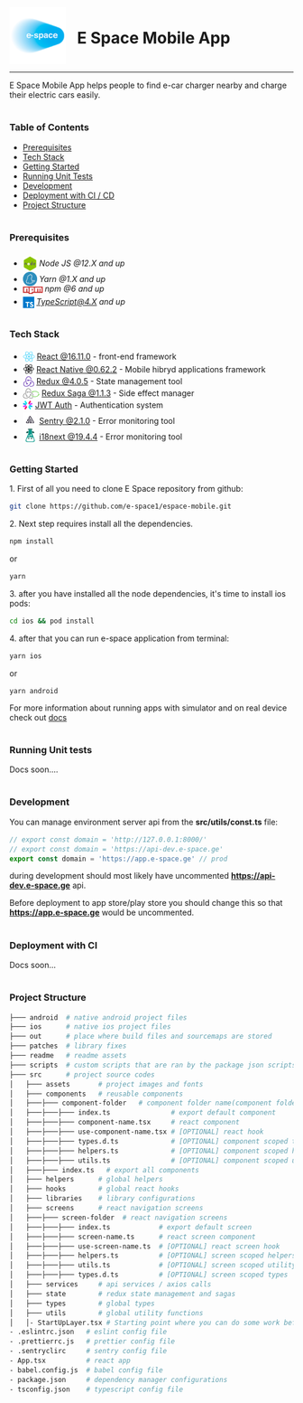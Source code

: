 <div style="display:flex; align-items: center">
  <img src="readme/assets/logo.png" alt="drawing" width="100" style="margin-right: 20px" />
  <h1 style="position:relative; top: -6px" >E Space Mobile App</h1>
</div>

---
E Space Mobile App helps people to find e-car charger nearby and charge their electric cars easily.


#
### Table of Contents
* [Prerequisites](#prerequisites)
* [Tech Stack](#tech-stack)
* [Getting Started](#getting-started)
* [Running Unit Tests](#running-unit-tests)
* [Development](#development)
* [Deployment with CI / CD](#deployment-with-ci-\-cd)
* [Project Structure](#project-structure)

#
### Prerequisites

* <img src="readme/assets/node.png" width="25" style="position: relative; top: 8px" /> *Node JS @12.X and up*
* <img src="readme/assets/yarn.jpeg" width="25" style="position: relative; top: 7px" /> *Yarn @1.X and up*
* <img src="readme/assets/npm.png" width="35" style="position: relative; top: 4px" /> *npm @6 and up*
* <img src="readme/assets/typescript.png" width="20" style="position: relative; top: 6px" /> *TypeScript@4.X and up*


#
### Tech Stack

* <img src="readme/assets/react.png" height="18" style="position: relative; top: 4px" /> [React @16.11.0](https://reactjs.org) - front-end framework
* <img src="readme/assets/react-native.png"  height="20" style="position: relative; top: 4px" /> [React Native @0.62.2](https://reactnative.dev/) - Mobile hibryd applications framework
* <img src="readme/assets/redux.png" height="18" style="position: relative; top: 4px" /> [Redux @4.0.5](https://redux.js.org/) - State management tool
* <img src="readme/assets/redux-saga.png" height="18" style="position: relative; top: 4px" /> [Redux Saga @1.1.3](https://redux-saga.js.org/) - Side effect manager
* <img src="readme/assets/jwt.png" height="18" style="position: relative; top: 4px" /> [JWT Auth](https://jwt.io/) - Authentication system
* <img src="readme/assets/sentry.jpeg" height="25" style="position: relative; top: 5px" /> [Sentry @2.1.0](https://github.com/spatie/laravel-translatable) - Error monitoring tool
* <img src="readme/assets/i18next.png" height="25" style="position: relative; top: 5px" /> [i18next @19.4.4](https://github.com/spatie/laravel-translatable) - Error monitoring tool

#
### Getting Started
1\. First of all you need to clone E Space repository from github:
```sh
git clone https://github.com/e-space1/espace-mobile.git
```

2\. Next step requires  install all the dependencies.
```sh
npm install
```
or
```sh
yarn
```

3\. after you have installed all the node dependencies, it's time to install ios pods:
```sh
cd ios && pod install
```

4\. after that you can run e-space application from terminal:
```sh
yarn ios
```
or
```
yarn android
```

For more information about running apps with simulator and on real device check out [docs](https://reactnative.dev/docs/running-on-device)

#
### Running Unit tests
Docs soon....

#
### Development

You can manage environment server api from the **src/utils/const.ts** file:

```ts
// export const domain = 'http://127.0.0.1:8000/'
// export const domain = 'https://api-dev.e-space.ge'
export const domain = 'https://app.e-space.ge' // prod
```
during development should most likely have uncommented **https://api-dev.e-space.ge** api.

Before deployment to app store/play store you should change this so that **https://app.e-space.ge** would be uncommented.


#
### Deployment with CI
Docs soon...

#
### Project Structure

```bash
├─── android  # native android project files
├─── ios      # native ios project files
├─── out      # place where build files and sourcemaps are stored
├─── patches  # library fixes
├─── readme   # readme assets
├─── scripts  # custom scripts that are ran by the package json scripts
├─── src      # project source codes
│   ├─── assets       # project images and fonts
│   ├─── components   # reusable components
│   ├───├─── component-folder   # component folder name(component folder and component itself have same name)
│   ├───├───├─── index.ts               # export default component
│   ├───├───├─── component-name.tsx     # react component
│   ├───├───├─── use-component-name.tsx # [OPTIONAL] react hook
│   ├───├───├─── types.d.ts             # [OPTIONAL] component scoped types
│   ├───├───├─── helpers.ts             # [OPTIONAL] component scoped helpers
│   ├───├───├─── utils.ts               # [OPTIONAL] component scoped utility functions
│   ├───├─── index.ts   # export all components
│   ├─── helpers      # global helpers
│   ├─── hooks        # global react hooks
│   ├─── libraries    # library configurations
│   ├─── screens      # react navigation screens
│   ├───├─── screen-folder  # react navigation screens
│   ├───├───├─── index.ts            # export default screen
│   ├───├───├─── screen-name.ts      # react screen component
│   ├───├───├─── use-screen-name.ts  # [OPTIONAL] react screen hook
│   ├───├───├─── helpers.ts          # [OPTIONAL] screen scoped helpers
│   ├───├───├─── utils.ts            # [OPTIONAL] screen scoped utility functions
│   ├───├───├─── types.d.ts          # [OPTIONAL] screen scoped types
│   ├─── services     # api services / axios calls
│   ├─── state        # redux state management and sagas
│   ├─── types        # global types
│   ├─── utils        # global utility functions
│   │- StartUpLayer.tsx # Starting point where you can do some work before app loads
- .eslintrc.json   # eslint config file
- .prettierrc.js   # prettier config file
- .sentryclirc     # sentry config file
- App.tsx          # react app
- babel.config.js  # babel config file
- package.json     # dependency manager configurations
- tsconfig.json    # typescript config file
```